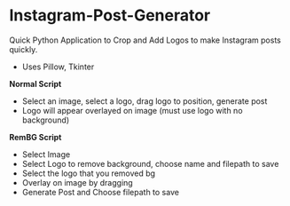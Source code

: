 # Instagram-Post-Generator
Quick Python Application to Crop and Add Logos to make Instagram posts quickly.
- Uses Pillow, Tkinter

**Normal Script**

- Select an image, select a logo, drag logo to position, generate post
- Logo will appear overlayed on image (must use logo with no background)

**RemBG Script**
- Select Image
- Select Logo to remove background, choose name and filepath to save
- Select the logo that you removed bg
- Overlay on image by dragging
- Generate Post and Choose filepath to save
